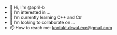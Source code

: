 - 👋 Hi, I’m @april-b
- 👀 I’m interested in ...
- 🌱 I’m currently learning C++ and C#
- 💞️ I’m looking to collaborate on ...
- 📫 How to reach me: kontakt.drwal.exe@gmail.com

<!---
april-b/april-b is a ✨ special ✨ repository because its `README.md` (this file) appears on your GitHub profile.
You can click the Preview link to take a look at your changes.
--->
